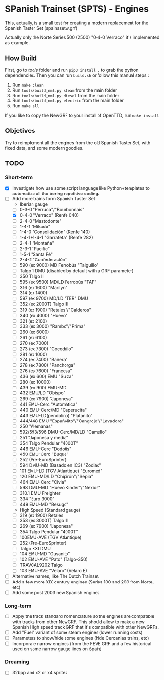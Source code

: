 # SPanish Trainset (SPTS) - Engines

This, actually, is a small test for creating a modern replacement for the Spanish Taster Set
(spainssetw.grf)

Actually only the Norte Series 500 (2500) "0-4-0 Verraco" it's implemented as example.

## How Build

First, go to *tools* folder and run `pip3 install .` to grab the python dependencies.
Then you can run `build.sh` or follow this manual steps :

1. Run `make clean`
2. Run `tools/build_nml.py steam` from the main folder
3. Run `tools/build_nml.py diesel` from the main folder
4. Run `tools/build_nml.py electric` from the main folder
5. Run `make all`

If you like to copy the NewGRF to your install of OpenTTD, run `make install`

## Objetives

Try to reimplement all the engines from the old Spanish Taster Set, with fixed
data, and some modern goodies.

## TODO

### Short-term
- [X] Investigate how use some script language like Python+templates to
    automatize all the boring repetitive coding.
- [ ] Add more trains form Spanish Taster Set
  - Iberian gauge
  - [ ] 0-3-0 "Perruca"/"Bourbonnais"
  - [x] 0-4-0 "Verraco" (Renfe 040)
  - [ ] 2-4-0 "Mastodonte"
  - [ ] 1-4-1 "Mikado"
  - [ ] 1-4-0 "Consolidación" (Renfe 140)
  - [ ] 1-4-1+1-4-1 "Garrafeta" (Renfe 282)
  - [ ] 2-4-1 "Montaña"
  - [ ] 2-3-1 "Pacific"
  - [ ] 1-5-1 "Santa Fé"
  - [ ] 2-4-2 "Confederación"
  - [ ] 590 (ex 9000) MD Ferrobús "Talguillo"
  - [ ] Talgo 1 DMU (disabled by default with a GRF parameter)
  - [ ] 350 Talgo II
  - [ ] 595 (ex 9500) MD/LD Ferrobús "TAF"
  - [ ] 316 (ex 1600) "Marilyn"
  - [ ] 314 (ex 1400)
  - [ ] 597 (ex 9700) MD/LD "TER" DMU
  - [ ] 352 (ex 2000T) Talgo III
  - [ ] 319 (ex 1900) "Retales"/"Calderos"
  - [ ] 340 (ex 4000) "Huevo"
  - [ ] 321 (ex 2100)
  - [ ] 333 (ex 3000) "Rambo"/"Prima"
  - [ ] 260 (ex 6000)
  - [ ] 261 (ex 6100)
  - [ ] 270 (ex 7000)
  - [ ] 273 (ex 7300) "Cocodrilo"
  - [ ] 281 (ex 1000)
  - [ ] 274 (ex 7400) "Bañera"
  - [ ] 278 (ex 7800) "Panchorga"
  - [ ] 276 (es 7600) "Francesa"
  - [ ] 436 (ex 600) EMU "Suiza"
  - [ ] 280 (ex 10000)
  - [ ] 439 (ex 900) EMU-MD
  - [ ] 432 EMU/LD "Obispo"
  - [ ] 269 (ex 7900) "Japonesa"
  - [ ] 441 EMU-Cerc "Automática"
  - [ ] 440 EMU-Cerc/MD "Caperucita"
  - [ ] 443 EMU-LD(pendolino) "Platanito"
  - [ ] 444/448 EMU "Españolito"/"Cangrejo"/"Lavadora"
  - [ ] 250 "Alemanas"
  - [ ] 592/593/596 DMU-Cerc/MD/LD "Camello"
  - [ ] 251 "Japonesa y media"
  - [ ] 354 Talgo Pendular "4000T"
  - [ ] 446 EMU-Cerc "Dodotis"
  - [ ] 450 EMU-Cerc "Buque"
  - [ ] 252 (Pre-EuroSprinter)
  - [ ] 594 DMU-MD (Basado en IC3) "Zodiac"
  - [ ] 101 EMU-LD (TGV Atlantique) "Euromed"
  - [ ] 120 EMU-MD/LD "Chipirón"/"Sepia"
  - [ ] 464 EMU-Cerc "Civia"
  - [ ] 598 DMU-MD "Huevo Kinder"/"Nexios"
  - [ ] 310.1 DMU Freighter
  - [ ] 334 "Euro 3000"
  - [ ] 449 EMU-MD "Besugo"
  - High Speed (Standard gauge)
  - [ ] 319 (ex 1900) Retales
  - [ ] 353 (ex 3000T) Talgo III
  - [ ] 269 (ex 7900) "Japonesa"
  - [ ] 354 Talgo Pendular "4000T"
  - [ ] 100EMU-AVE (TGV Atlantique)
  - [ ] 252 (Pre-EuroSprinter)
  - [ ] Talgo XXI DMU
  - [ ] 104 EMU-MD "Gusanito"
  - [ ] 102 EMU-AVE "Pato" (Talgo-350)
  - [ ] TRAVCAL9202 Talgo
  - [ ] 103 EMU-AVE "Velaro" (Velaro E)
- [ ] Alternative names, like The Dutch Trainset.
- [ ] Add a few more XIX century engines (Series 100 and 200 from Norte, etc)
- [ ] Add some post 2003 new Spanish engines

### Long-term
- [ ] Apply the track standard nomenclature so the engines are compatible with
    tracks from other NewGRF. This should allow to make a new Spanish High speed
    track GRF that it's compatible with other NewGRFs.
- [ ] Add "Fuel" variant of some steam engines (lower running costs)
- [ ] Parameters to show/hide some engines (hide Cercanias trains, etc)
- [ ] Incorporate narrow engines (from the FEVE GRF and a few historical used on some narrow gauge lines on Spain) 

### Dreaming
- [ ] 32bpp and x2 or x4 sprites
